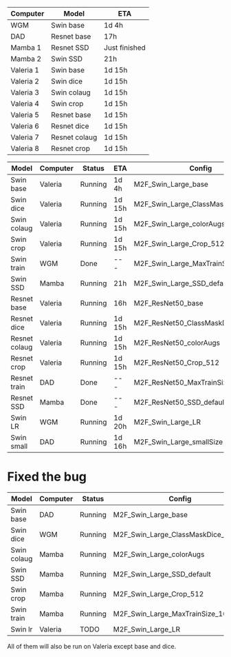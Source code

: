 | **Computer** | **Model**     | **ETA**       |
|--------------|---------------|---------------|
| WGM          | Swin base     | 1d 4h         |
| DAD          | Resnet base   | 17h           |
| Mamba 1      | Resnet SSD    | Just finished |
| Mamba 2      | Swin SSD      | 21h           |
| Valeria 1    | Swin base     | 1d 15h        |
| Valeria 2    | Swin dice     | 1d 15h        |
| Valeria 3    | Swin colaug   | 1d 15h        |
| Valeria 4    | Swin crop     | 1d 15h        |
| Valeria 5    | Resnet base   | 1d 15h        |
| Valeria 6    | Resnet dice   | 1d 15h        |
| Valeria 7    | Resnet colaug | 1d 15h        |
| Valeria 8    | Resnet crop   | 1d 15h        |

| **Model**     | **Computer** | **Status** | **ETA** | **Config**                          |
|---------------|--------------|------------|---------|-------------------------------------|
| Swin base     | Valeria      | Running    | 1d 4h   | M2F_Swin_Large_base                 |
| Swin dice     | Valeria      | Running    | 1d 15h  | M2F_Swin_Large_ClassMaskDice_Weight |
| Swin colaug   | Valeria      | Running    | 1d 15h  | M2F_Swin_Large_colorAugs            |
| Swin crop     | Valeria      | Running    | 1d 15h  | M2F_Swin_Large_Crop_512             |
| Swin train    | WGM          | Done       | ---     | M2F_Swin_Large_MaxTrainSize_1024    |
| Swin SSD      | Mamba        | Running    | 21h     | M2F_Swin_Large_SSD_default          |
| Resnet base   | Valeria      | Running    | 16h     | M2F_ResNet50_base                   |
| Resnet dice   | Valeria      | Running    | 1d 15h  | M2F_ResNet50_ClassMaskDice_Weight   |
| Resnet colaug | Valeria      | Running    | 1d 15h  | M2F_ResNet50_colorAugs              |
| Resnet crop   | Valeria      | Running    | 1d 15h  | M2F_ResNet50_Crop_512               |
| Resnet train  | DAD          | Done       | ---     | M2F_ResNet50_MaxTrainSize_1024      |
| Resnet SSD    | Mamba        | Done       | ---     | M2F_ResNet50_SSD_default            |
| Swin LR       | WGM          | Running    | 1d 20h  | M2F_Swin_Large_LR                   |
| Swin small    | DAD          | Running    | 1d 16h  | M2F_Swin_Large_smallSize            |

# Fixed the bug

| **Model**   | **Computer** | **Status** | **Config**                          |
|-------------|--------------|------------|-------------------------------------|
| Swin base   | DAD          | Running    | M2F_Swin_Large_base                 |
| Swin dice   | WGM          | Running    | M2F_Swin_Large_ClassMaskDice_Weight |
| Swin colaug | Mamba        | Running    | M2F_Swin_Large_colorAugs            |
| Swin SSD    | Mamba        | Running    | M2F_Swin_Large_SSD_default          |
| Swin crop   | Mamba        | Running    | M2F_Swin_Large_Crop_512             |
| Swin train  | Mamba        | Running    | M2F_Swin_Large_MaxTrainSize_1024    |
| Swin lr     | Valeria      | TODO       | M2F_Swin_Large_LR                   |

All of them will also be run on Valeria except base and dice.
